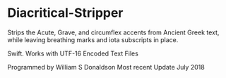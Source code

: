 # Diacritical-Stripper
Strips the Acute, Grave, and circumflex accents from Ancient Greek text, while leaving breathing marks and iota subscripts in place.

Swift.
Works with UTF-16 Encoded Text Files

Programmed by William S Donaldson
Most recent Update July 2018
